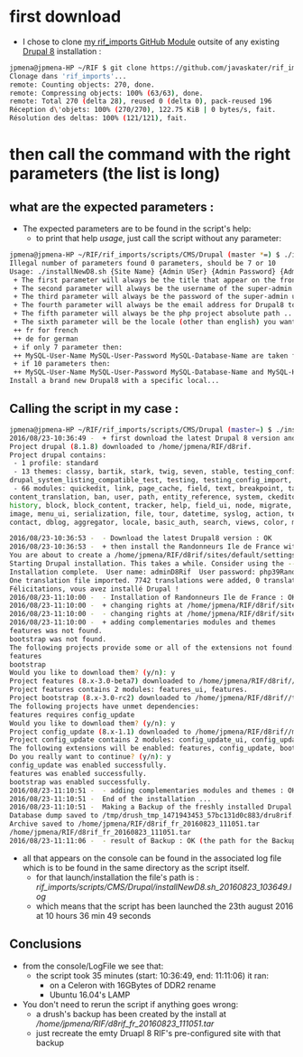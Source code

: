 # first download

* I chose to clone [my rif_imports GitHub Module](https://github.com/javaskater/rif_imports) outsite of any existing [Drupal 8](https://www.drupal.org/8) installation :

``` bash
jpmena@jpmena-HP ~/RIF $ git clone https://github.com/javaskater/rif_imports.git
Clonage dans 'rif_imports'...
remote: Counting objects: 270, done.
remote: Compressing objects: 100% (63/63), done.
remote: Total 270 (delta 28), reused 0 (delta 0), pack-reused 196
Réception d\'objets: 100% (270/270), 122.75 KiB | 0 bytes/s, fait.
Résolution des deltas: 100% (121/121), fait.
```

# then call the command with the right parameters (the list is long)

## what are the expected parameters :

* The expected parameters are to be found in the script's help:
  * to print that help _usage_, just call the script without any parameter:

``` bash
jpmena@jpmena-HP ~/RIF/rif_imports/scripts/CMS/Drupal (master *=) $ ./installNewD8.sh
Illegal number of parameters found 0 parameters, should be 7 or 10
Usage: ./installNewD8.sh {Site Name} {Admin USer} {Admin Password} {Admin Email} {PHP absolute path} {Locale} {MySQL-User-Name} {MySQL-User-Password} {MySQL-Database-Name} {MySQL-Host-Name}
 + The first parameter will always be the title that appear on the front page ...
 + The second parameter will always be the username of the super-admin user (user 0) ...
 + The third parameter will always be the password of the super-admin user (user 0) ...
 + The fourth parameter will always be the email address for Drupal8 to communicate with the super-admin user (user 0) ...
 + The fifth parameter will always be the php project absolute path ...
 + The sixth parameter will be the locale (other than english) you want Drupal be running with, locale parameter should be:
 ++ fr for french
 ++ de for german
 + if only 7 parameter then:
 ++ MySQL-User-Name MySQL-User-Password MySQL-Database-Name are taken form the last parameter and MySQL-Host-Name is localhost !!!
 + if 10 parameters then:
 ++ MySQL-User-Name MySQL-User-Password MySQL-Database-Name and MySQL-Host-Name will be completed with the 4 last parameters (in that order) !!!
Install a brand new Drupal8 with a specific local...

```

## Calling the script in my case :

``` bash
jpmena@jpmena-HP ~/RIF/rif_imports/scripts/CMS/Drupal (master=) $ ./installNewD8.sh "Randonneurs Ile de France" adminD8Rif php39Rando57 jeanpierre.mena@gmail.com $HOME/RIF/d8rif fr dru8rif
2016/08/23-10:36:49 -  + first download the latest Drupal 8 version and rename it to /home/jpmena/RIF/d8rif
Project drupal (8.1.8) downloaded to /home/jpmena/RIF/d8rif.                                                                                        [success]
Project drupal contains:                                                                                                                            [success]
 - 1 profile: standard
 - 13 themes: classy, bartik, stark, twig, seven, stable, testing_config_overrides, testing_multilingual_with_english, minimal,
drupal_system_listing_compatible_test, testing, testing_config_import, testing_multilingual
 - 66 modules: quickedit, link, page_cache, field, text, breakpoint, taxonomy, config, filter, forum, update, editor, comment, menu_link_content,
content_translation, ban, user, path, entity_reference, system, ckeditor, contextual, toolbar, statistics, rdf, responsive_image, automated_cron,
history, block, block_content, tracker, help, field_ui, node, migrate, migrate_drupal, big_pipe, hal, inline_form_errors, book, views_ui, options,
image, menu_ui, serialization, file, tour, datetime, syslog, action, telephone, simpletest, config_translation, language, rest, dynamic_page_cache,
contact, dblog, aggregator, locale, basic_auth, search, views, color, migrate_drupal_ui, shortcut

2016/08/23-10:36:53 -  - Download the latest Drupal8 version : OK
2016/08/23-10:36:53 -  + then install the Randonneurs Ile de France with locale fr
You are about to create a /home/jpmena/RIF/d8rif/sites/default/settings.php file and DROP all tables in your 'dru8rif' database. Do you want to continue? (y/n): y
Starting Drupal installation. This takes a while. Consider using the --notify global option.                                                        [ok]
Installation complete.  User name: adminD8Rif  User password: php39Rando57                                                                          [ok]
One translation file imported. 7742 translations were added, 0 translations were updated and 0 translations were removed.                           [status]
Félicitations, vous avez installé Drupal !                                                                                                        [status]
2016/08/23-11:10:00 -  - Installation of Randonneurs Ile de France : OK
2016/08/23-11:10:00 -  + changing rights at /home/jpmena/RIF/d8rif/sites/default for the cache
2016/08/23-11:10:00 -  - changing rights at /home/jpmena/RIF/d8rif/sites/default : OK
2016/08/23-11:10:00 -  + adding complementaries modules and themes
features was not found.                                                                                                                             [warning]
bootstrap was not found.                                                                                                                            [warning]
The following projects provide some or all of the extensions not found:                                                                             [ok]
features
bootstrap
Would you like to download them? (y/n): y
Project features (8.x-3.0-beta7) downloaded to /home/jpmena/RIF/d8rif//modules/features.                                                            [success]
Project features contains 2 modules: features_ui, features.
Project bootstrap (8.x-3.0-rc2) downloaded to /home/jpmena/RIF/d8rif//themes/bootstrap.                                                             [success]
The following projects have unmet dependencies:                                                                                                     [ok]
features requires config_update
Would you like to download them? (y/n): y
Project config_update (8.x-1.1) downloaded to /home/jpmena/RIF/d8rif//modules/config_update.                                                        [success]
Project config_update contains 2 modules: config_update_ui, config_update.
The following extensions will be enabled: features, config_update, bootstrap
Do you really want to continue? (y/n): y
config_update was enabled successfully.                                                                                                             [ok]
features was enabled successfully.                                                                                                                  [ok]
bootstrap was enabled successfully.                                                                                                                 [ok]
2016/08/23-11:10:51 -  - adding complementaries modules and themes : OK
2016/08/23-11:10:51 -  End of the installation ...
2016/08/23-11:10:51 -  Making a Backup of the freshly installed Drupal 8 WebSite ...
Database dump saved to /tmp/drush_tmp_1471943453_57bc131d0c883/dru8rif.sql                                                                          [success]
Archive saved to /home/jpmena/RIF/d8rif_fr_20160823_111051.tar                                                                                      [ok]
/home/jpmena/RIF/d8rif_fr_20160823_111051.tar
2016/08/23-11:11:06 -  - result of Backup : OK (the path for the BackupFile is /home/jpmena/RIF/d8rif_fr_20160823_111051.tar

```

* all that appears on the console can be found in the associated log file which is to be found in the same directory as the script itself.
  * for that launch/installation the file's path is : *rif_imports/scripts/CMS/Drupal/installNewD8.sh_20160823_103649.log*
  * which means that the script has been launched the 23th august 2016 at 10 hours 36 min 49 seconds

## Conclusions

* from the console/LogFile we see that:
  * the script took 35 minutes (start: 10:36:49, end: 11:11:06) it ran:
    * on a Celeron with 16GBytes of DDR2 rename
    * Ubuntu 16.04's LAMP
* You don't need to rerun the script if anything goes wrong:
  * a drush's backup has been created by the install at */home/jpmena/RIF/d8rif_fr_20160823_111051.tar*
  * just recreate the emty Druapl 8 RIF's pre-configured site with that backup
